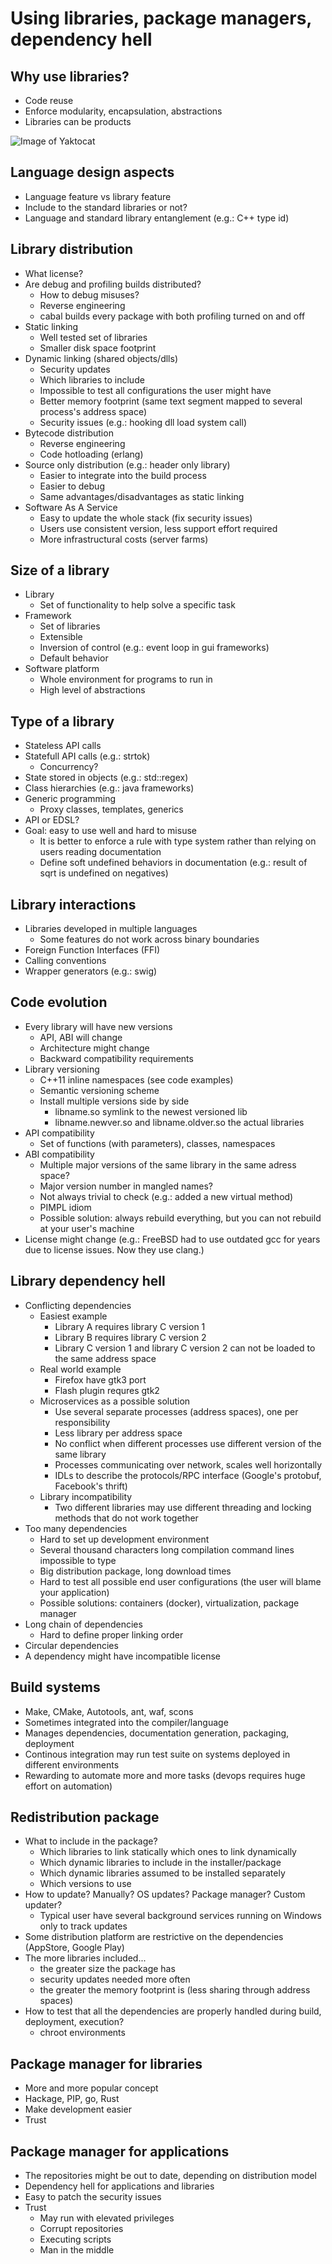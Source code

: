 # Using libraries, package managers, dependency hell

## Why use libraries?
* Code reuse
* Enforce modularity, encapsulation, abstractions
* Libraries can be products

![Image of Yaktocat](http://imgs.xkcd.com/comics/python.png)

## Language design aspects
* Language feature vs library feature
* Include to the standard libraries or not?
* Language and standard library entanglement (e.g.: C++ type id)

## Library distribution
* What license?
* Are debug and profiling builds distributed?
  * How to debug misuses?
  * Reverse engineering
  * cabal builds every package with both profiling turned on and off
* Static linking
  * Well tested set of libraries
  * Smaller disk space footprint
* Dynamic linking (shared objects/dlls)
  * Security updates
  * Which libraries to include
  * Impossible to test all configurations the user might have
  * Better memory footprint (same text segment mapped to several process's address space)
  * Security issues (e.g.: hooking dll load system call)
* Bytecode distribution
  * Reverse engineering
  * Code hotloading (erlang)
* Source only distribution (e.g.: header only library)
  * Easier to integrate into the build process
  * Easier to debug
  * Same advantages/disadvantages as static linking
* Software As A Service
  * Easy to update the whole stack (fix security issues)
  * Users use consistent version, less support effort required
  * More infrastructural costs (server farms)

## Size of a library
* Library
  * Set of functionality to help solve a specific task
* Framework
  * Set of libraries
  * Extensible
  * Inversion of control (e.g.: event loop in gui frameworks)
  * Default behavior
* Software platform
  * Whole environment for programs to run in
  * High level of abstractions

## Type of a library
* Stateless API calls
* Statefull API calls (e.g.: strtok)
  * Concurrency?
* State stored in objects (e.g.: std::regex)
* Class hierarchies (e.g.: java frameworks)
* Generic programming
  * Proxy classes, templates, generics
* API or EDSL?
* Goal: easy to use well and hard to misuse
  * It is better to enforce a rule with type system rather than relying on users reading documentation
  * Define soft undefined behaviors in documentation (e.g.: result of sqrt is undefined on negatives)

## Library interactions
* Libraries developed in multiple languages
  * Some features do not work across binary boundaries
* Foreign Function Interfaces (FFI)
* Calling conventions
* Wrapper generators (e.g.: swig)

## Code evolution
* Every library will have new versions
  * API, ABI will change
  * Architecture might change
  * Backward compatibility requirements
* Library versioning
  * C++11 inline namespaces (see code examples)
  * Semantic versioning scheme
  * Install multiple versions side by side
    * libname.so symlink to the newest versioned lib
    * libname.newver.so and libname.oldver.so the actual libraries
* API compatibility
  * Set of functions (with parameters), classes, namespaces
* ABI compatibility
  * Multiple major versions of the same library in the same adress space?
  * Major version number in mangled names?
  * Not always trivial to check (e.g.: added a new virtual method)
  * PIMPL idiom
  * Possible solution: always rebuild everything, but you can not rebuild at your user's machine
* License might change (e.g.: FreeBSD had to use outdated gcc for years due to license issues. Now they use clang.)

## Library dependency hell
* Conflicting dependencies
  * Easiest example
    * Library A requires library C version 1
    * Library B requires library C version 2
    * Library C version 1 and library C version 2 can not be loaded to the same address space
  * Real world example
    * Firefox have gtk3 port
    * Flash plugin requres gtk2
  * Microservices as a possible solution
    * Use several separate processes (address spaces), one per responsibility
    * Less library per address space
    * No conflict when different processes use different version of the same library
    * Processes communicating over network, scales well horizontally 
    * IDLs to describe the protocols/RPC interface (Google's protobuf, Facebook's thrift)
  * Library incompatibility
    * Two different libraries may use different threading and locking methods that do not work together
* Too many dependencies
  * Hard to set up development environment
  * Several thousand characters long compilation command lines impossible to type
  * Big distribution package, long download times
  * Hard to test all possible end user configurations (the user will blame your application)
  * Possible solutions: containers (docker), virtualization, package manager
* Long chain of dependencies
  * Hard to define proper linking order
* Circular dependencies
* A dependency might have incompatible license

## Build systems
* Make, CMake, Autotools, ant, waf, scons
* Sometimes integrated into the compiler/language
* Manages dependencies, documentation generation, packaging, deployment
* Continous integration may run test suite on systems deployed in different environments
* Rewarding to automate more and more tasks (devops requires huge effort on automation)

## Redistribution package
* What to include in the package?
  * Which libraries to link statically which ones to link dynamically
  * Which dynamic libraries to include in the installer/package
  * Which dynamic libraries assumed to be installed separately
  * Which versions to use
* How to update? Manually? OS updates? Package manager? Custom updater?
  * Typical user have several background services running on Windows only to track updates
* Some distribution platform are restrictive on the dependencies (AppStore, Google Play)
* The more libraries included...
  * the greater size the package has
  * security updates needed more often
  * the greater the memory footprint is (less sharing through address spaces)
* How to test that all the dependencies are properly handled during build, deployment, execution?
  * chroot environments

## Package manager for libraries
* More and more popular concept
* Hackage, PIP, go, Rust
* Make development easier
* Trust

## Package manager for applications
* The repositories might be out to date, depending on distribution model
* Dependency hell for applications and libraries
* Easy to patch the security issues
* Trust
  * May run with elevated privileges
  * Corrupt repositories
  * Executing scripts
  * Man in the middle
